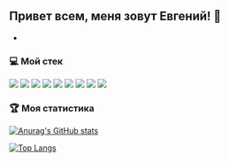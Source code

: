 ## Привет всем, меня зовут Евгений! 👋

-

### 💻 Мой стек

<img src="https://img.shields.io/badge/-Visual Studio Code-007ACC?logo=visualstudiocode&logoColor=white&logoWidth=0"/> <img src="https://img.shields.io/badge/-ReactJs-61DAFB?logo=react&logoColor=white&logoWidth=0"/> <img src="https://img.shields.io/badge/-Java Script-F7DF1E?logo=javascript&logoColor=white&logoWidth=0"/> <img src="https://img.shields.io/badge/-HTML-E34F26?logo=html5&logoColor=white&logoWidth=0"/>
<img src="https://img.shields.io/badge/-CSS-1572B6?logo=css3&logoColor=white&logoWidth=0"/> <img src="https://img.shields.io/badge/-Git-F05032?logo=git&logoColor=white&logoWidth=0"/> <img src="https://img.shields.io/badge/-React Router Dom-CA4245?logo=reactrouter&logoColor=white&logoWidth=0"/> <img src="https://img.shields.io/badge/-Webpack-8DD6F9?logo=webpack&logoColor=white&logoWidth=0"/> <img src="https://img.shields.io/badge/-Figma-F24E1E?logo=figma&logoColor=white&logoWidth=0"/>

### 🏆 Моя статистика

[![Anurag's GitHub stats](https://github-readme-stats.vercel.app/api?username=akaevgeniy&show_icons=true&theme=dracula)](https://github.com/anuraghazra/github-readme-stats)

[![Top Langs](https://github-readme-stats.vercel.app/api/top-langs/?username=akaevgeniy&layout=compact&theme=dracula)](https://github.com/anuraghazra/github-readme-stats)
